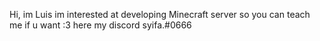 Hi, im Luis
im interested at developing Minecraft server
so you can teach me if u want :3
here my discord syifa.#0666
